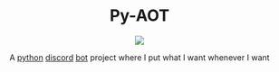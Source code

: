<div align=center>

  # Py-AOT

  ![](https://img.shields.io/badge/python-v3.11+-blue)

  A [python](https://python.org/) [discord](https://discord.com) [bot](https://discord.com/build) project where I put what I want whenever I want
</div>

